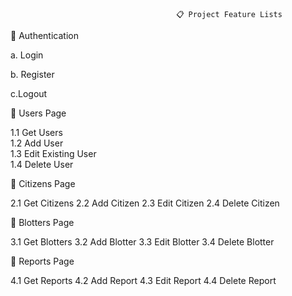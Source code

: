                                          📋 Project Feature Lists



🔐 Authentication

a. Login

b. Register

c.Logout

👥 Users Page                                                              
                                        
1.1 Get Users                                                    
1.2 Add User                                                        
1.3 Edit Existing User                                             
1.4 Delete User 

🏡 Citizens Page

2.1 Get Citizens
2.2 Add Citizen
2.3 Edit Citizen 
2.4 Delete Citizen

📝 Blotters Page                            

3.1 Get Blotters 
3.2 Add Blotter
3.3 Edit Blotter
3.4 Delete Blotter

📑 Reports Page

4.1 Get Reports 
4.2 Add Report
4.3 Edit Report
4.4 Delete Report

